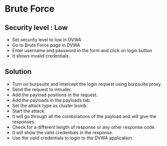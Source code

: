 # Brute Force 

## Security level : Low

- Set security level to low in DVWA
- Go to Brute Force page in DVWA
- Enter username and password in the form and click on login button
- It shows invalid credentials.

## Solution

- Turn on burpsuite and intercept the login request using burpsuite proxy.
- Send the request to intruder.
- Add the payload positions in the request.
- Add the payloads in the payloads tab.
- Set the attack type as cluster bomb.
- Start the attack.
- It will go through all the combinations of the payload and will give the responses.
- Check for a different length of response or any other response code.
- It will show the valid credentials in the response.
- Use the valid credentials to login to the DVWA application.

